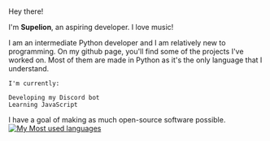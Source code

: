 Hey there! <img src="https://media.giphy.com/media/hvRJCLFzcasrR4ia7z/giphy.gif" width="15px">

I'm **Supelion**, an aspiring developer. I love music!

I am an intermediate Python developer and I am relatively new to programming. On my github page, you'll find some of the projects I've worked on. Most of them are made in Python as it's the only language that I understand.

    I'm currently: 
    
    Developing my Discord bot
    Learning JavaScript


I have a goal of making as much open-source software possible.
[![My Most used languages](https://github-readme-stats.vercel.app/api/top-langs/?username=supelion)](https://github.com/anuraghazra/github-readme-stats)
